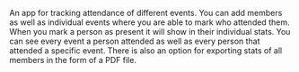 An app for tracking attendance of different events. You can add members as well as individual events where you are able to mark who attended them. When you mark a person as present it will show in their individual stats. You can see every event a person attended as well as every person that attended a specific event. There is also an option for exporting stats of all members in the form of a PDF file.
